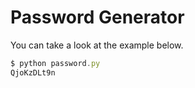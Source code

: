 # Password Generator

You can take a look at the example below.

```js
$ python password.py
QjoKzDLt9n
```
